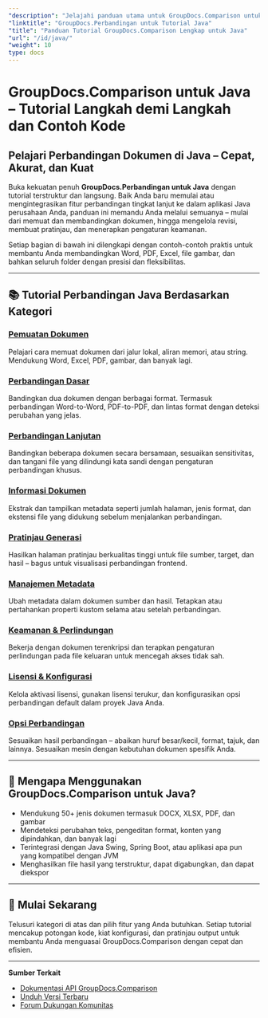 ```yaml
---
"description": "Jelajahi panduan utama untuk GroupDocs.Comparison untuk Java dengan tutorial berkategori yang mencakup perbandingan dokumen, pelacakan perubahan, metadata, dan banyak lagi."
"linktitle": "GroupDocs.Perbandingan untuk Tutorial Java"
"title": "Panduan Tutorial GroupDocs.Comparison Lengkap untuk Java"
"url": "/id/java/"
"weight": 10
type: docs
---
```

# GroupDocs.Comparison untuk Java – Tutorial Langkah demi Langkah dan Contoh Kode

## Pelajari Perbandingan Dokumen di Java – Cepat, Akurat, dan Kuat

Buka kekuatan penuh **GroupDocs.Perbandingan untuk Java** dengan tutorial terstruktur dan langsung. Baik Anda baru memulai atau mengintegrasikan fitur perbandingan tingkat lanjut ke dalam aplikasi Java perusahaan Anda, panduan ini memandu Anda melalui semuanya – mulai dari memuat dan membandingkan dokumen, hingga mengelola revisi, membuat pratinjau, dan menerapkan pengaturan keamanan.

Setiap bagian di bawah ini dilengkapi dengan contoh-contoh praktis untuk membantu Anda membandingkan Word, PDF, Excel, file gambar, dan bahkan seluruh folder dengan presisi dan fleksibilitas.

---

## 📚 Tutorial Perbandingan Java Berdasarkan Kategori

### [Pemuatan Dokumen](./document-loading)
Pelajari cara memuat dokumen dari jalur lokal, aliran memori, atau string. Mendukung Word, Excel, PDF, gambar, dan banyak lagi.

### [Perbandingan Dasar](./basic-comparison)
Bandingkan dua dokumen dengan berbagai format. Termasuk perbandingan Word-to-Word, PDF-to-PDF, dan lintas format dengan deteksi perubahan yang jelas.

### [Perbandingan Lanjutan](./advanced-comparison)
Bandingkan beberapa dokumen secara bersamaan, sesuaikan sensitivitas, dan tangani file yang dilindungi kata sandi dengan pengaturan perbandingan khusus.

### [Informasi Dokumen](./document-information)
Ekstrak dan tampilkan metadata seperti jumlah halaman, jenis format, dan ekstensi file yang didukung sebelum menjalankan perbandingan.

### [Pratinjau Generasi](./preview-generation)
Hasilkan halaman pratinjau berkualitas tinggi untuk file sumber, target, dan hasil – bagus untuk visualisasi perbandingan frontend.

### [Manajemen Metadata](./metadata-management)
Ubah metadata dalam dokumen sumber dan hasil. Tetapkan atau pertahankan properti kustom selama atau setelah perbandingan.

### [Keamanan & Perlindungan](./security-protection)
Bekerja dengan dokumen terenkripsi dan terapkan pengaturan perlindungan pada file keluaran untuk mencegah akses tidak sah.

### [Lisensi & Konfigurasi](./licensing-configuration)
Kelola aktivasi lisensi, gunakan lisensi terukur, dan konfigurasikan opsi perbandingan default dalam proyek Java Anda.

### [Opsi Perbandingan](./comparison-options)
Sesuaikan hasil perbandingan – abaikan huruf besar/kecil, format, tajuk, dan lainnya. Sesuaikan mesin dengan kebutuhan dokumen spesifik Anda.

---

## 🚀 Mengapa Menggunakan GroupDocs.Comparison untuk Java?

- Mendukung 50+ jenis dokumen termasuk DOCX, XLSX, PDF, dan gambar  
- Mendeteksi perubahan teks, pengeditan format, konten yang dipindahkan, dan banyak lagi  
- Terintegrasi dengan Java Swing, Spring Boot, atau aplikasi apa pun yang kompatibel dengan JVM  
- Menghasilkan file hasil yang terstruktur, dapat digabungkan, dan dapat diekspor  

---

## 🧠 Mulai Sekarang

Telusuri kategori di atas dan pilih fitur yang Anda butuhkan. Setiap tutorial mencakup potongan kode, kiat konfigurasi, dan pratinjau output untuk membantu Anda menguasai GroupDocs.Comparison dengan cepat dan efisien.

---

**Sumber Terkait**  
- [Dokumentasi API GroupDocs.Comparison](https://references.groupdocs.com/comparison/java/)  
- [Unduh Versi Terbaru](https://releases.groupdocs.com/comparison/java/)  
- [Forum Dukungan Komunitas](https://forum.groupdocs.com/c/comparison/)
